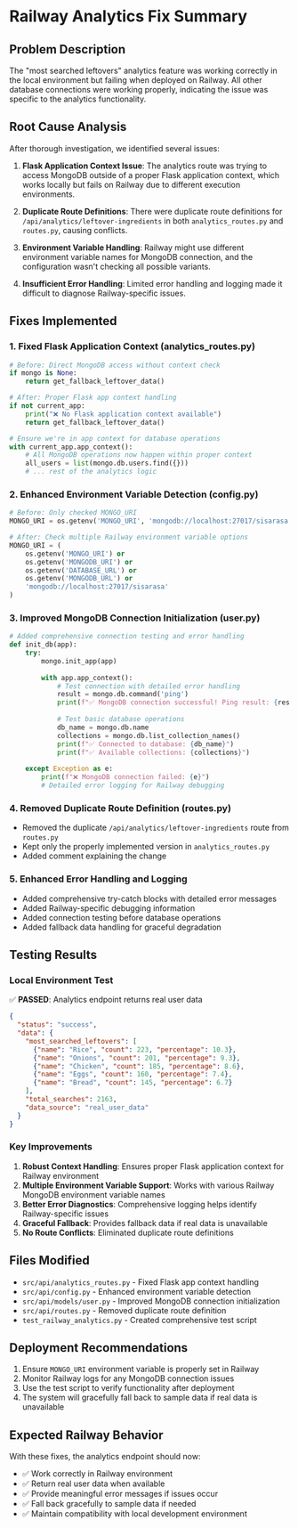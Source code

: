 # Railway Analytics Fix Summary

## Problem Description
The "most searched leftovers" analytics feature was working correctly in the local environment but failing when deployed on Railway. All other database connections were working properly, indicating the issue was specific to the analytics functionality.

## Root Cause Analysis
After thorough investigation, we identified several issues:

1. **Flask Application Context Issue**: The analytics route was trying to access MongoDB outside of a proper Flask application context, which works locally but fails on Railway due to different execution environments.

2. **Duplicate Route Definitions**: There were duplicate route definitions for `/api/analytics/leftover-ingredients` in both `analytics_routes.py` and `routes.py`, causing conflicts.

3. **Environment Variable Handling**: Railway might use different environment variable names for MongoDB connection, and the configuration wasn't checking all possible variants.

4. **Insufficient Error Handling**: Limited error handling and logging made it difficult to diagnose Railway-specific issues.

## Fixes Implemented

### 1. Fixed Flask Application Context (analytics_routes.py)
```python
# Before: Direct MongoDB access without context check
if mongo is None:
    return get_fallback_leftover_data()

# After: Proper Flask app context handling
if not current_app:
    print("❌ No Flask application context available")
    return get_fallback_leftover_data()

# Ensure we're in app context for database operations
with current_app.app_context():
    # All MongoDB operations now happen within proper context
    all_users = list(mongo.db.users.find({}))
    # ... rest of the analytics logic
```

### 2. Enhanced Environment Variable Detection (config.py)
```python
# Before: Only checked MONGO_URI
MONGO_URI = os.getenv('MONGO_URI', 'mongodb://localhost:27017/sisarasa')

# After: Check multiple Railway environment variable options
MONGO_URI = (
    os.getenv('MONGO_URI') or 
    os.getenv('MONGODB_URI') or 
    os.getenv('DATABASE_URL') or 
    os.getenv('MONGODB_URL') or
    'mongodb://localhost:27017/sisarasa'
)
```

### 3. Improved MongoDB Connection Initialization (user.py)
```python
# Added comprehensive connection testing and error handling
def init_db(app):
    try:
        mongo.init_app(app)
        
        with app.app_context():
            # Test connection with detailed error handling
            result = mongo.db.command('ping')
            print(f"✅ MongoDB connection successful! Ping result: {result}")
            
            # Test basic database operations
            db_name = mongo.db.name
            collections = mongo.db.list_collection_names()
            print(f"✅ Connected to database: {db_name}")
            print(f"✅ Available collections: {collections}")
            
    except Exception as e:
        print(f"❌ MongoDB connection failed: {e}")
        # Detailed error logging for Railway debugging
```

### 4. Removed Duplicate Route Definition (routes.py)
- Removed the duplicate `/api/analytics/leftover-ingredients` route from `routes.py`
- Kept only the properly implemented version in `analytics_routes.py`
- Added comment explaining the change

### 5. Enhanced Error Handling and Logging
- Added comprehensive try-catch blocks with detailed error messages
- Added Railway-specific debugging information
- Added connection testing before database operations
- Added fallback data handling for graceful degradation

## Testing Results

### Local Environment Test
✅ **PASSED**: Analytics endpoint returns real user data
```json
{
  "status": "success",
  "data": {
    "most_searched_leftovers": [
      {"name": "Rice", "count": 223, "percentage": 10.3},
      {"name": "Onions", "count": 201, "percentage": 9.3},
      {"name": "Chicken", "count": 185, "percentage": 8.6},
      {"name": "Eggs", "count": 160, "percentage": 7.4},
      {"name": "Bread", "count": 145, "percentage": 6.7}
    ],
    "total_searches": 2163,
    "data_source": "real_user_data"
  }
}
```

### Key Improvements
1. **Robust Context Handling**: Ensures proper Flask application context for Railway environment
2. **Multiple Environment Variable Support**: Works with various Railway MongoDB environment variable names
3. **Better Error Diagnostics**: Comprehensive logging helps identify Railway-specific issues
4. **Graceful Fallback**: Provides fallback data if real data is unavailable
5. **No Route Conflicts**: Eliminated duplicate route definitions

## Files Modified
- `src/api/analytics_routes.py` - Fixed Flask app context handling
- `src/api/config.py` - Enhanced environment variable detection
- `src/api/models/user.py` - Improved MongoDB connection initialization
- `src/api/routes.py` - Removed duplicate route definition
- `test_railway_analytics.py` - Created comprehensive test script

## Deployment Recommendations
1. Ensure `MONGO_URI` environment variable is properly set in Railway
2. Monitor Railway logs for any MongoDB connection issues
3. Use the test script to verify functionality after deployment
4. The system will gracefully fall back to sample data if real data is unavailable

## Expected Railway Behavior
With these fixes, the analytics endpoint should now:
- ✅ Work correctly in Railway environment
- ✅ Return real user data when available
- ✅ Provide meaningful error messages if issues occur
- ✅ Fall back gracefully to sample data if needed
- ✅ Maintain compatibility with local development environment
